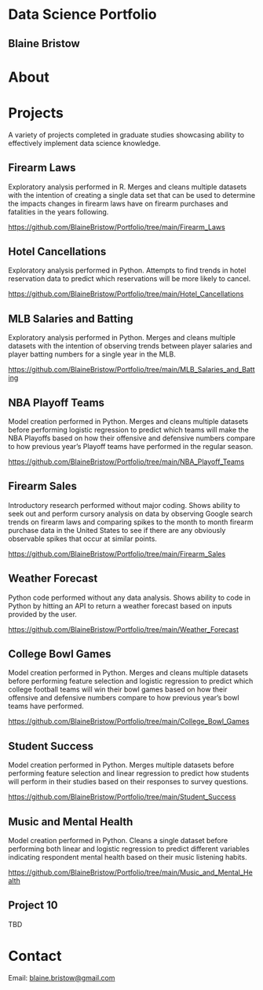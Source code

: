 # Data Science Portfolio
## Blaine Bristow

# About


# Projects
A variety of projects completed in graduate studies showcasing ability to effectively implement data science knowledge.

## Firearm Laws
Exploratory analysis performed in R. Merges and cleans multiple datasets with the intention of creating a single data set that can be used to determine the impacts changes in firearm laws have on firearm purchases and fatalities in the years following.

https://github.com/BlaineBristow/Portfolio/tree/main/Firearm_Laws

## Hotel Cancellations
Exploratory analysis performed in Python. Attempts to find trends in hotel reservation data to predict which reservations will be more likely to cancel.

https://github.com/BlaineBristow/Portfolio/tree/main/Hotel_Cancellations

## MLB Salaries and Batting
Exploratory analysis performed in Python. Merges and cleans multiple datasets with the intention of observing trends between player salaries and player batting numbers for a single year in the MLB.

https://github.com/BlaineBristow/Portfolio/tree/main/MLB_Salaries_and_Batting

## NBA Playoff Teams
Model creation performed in Python. Merges and cleans multiple datasets before performing logistic regression to predict which teams will make the NBA Playoffs based on how their offensive and defensive numbers compare to how previous year’s Playoff teams have performed in the regular season.

https://github.com/BlaineBristow/Portfolio/tree/main/NBA_Playoff_Teams

## Firearm Sales
Introductory research performed without major coding. Shows ability to seek out and perform cursory analysis on data by observing Google search trends on firearm laws and comparing spikes to the month to month firearm purchase data in the United States to see if there are any obviously observable spikes that occur at similar points.

https://github.com/BlaineBristow/Portfolio/tree/main/Firearm_Sales

## Weather Forecast
Python code performed without any data analysis. Shows ability to code in Python by hitting an API to return a weather forecast based on inputs provided by the user.

https://github.com/BlaineBristow/Portfolio/tree/main/Weather_Forecast

## College Bowl Games
Model creation performed in Python. Merges and cleans multiple datasets before performing feature selection and logistic regression to predict which college football teams will win their bowl games based on how their offensive and defensive numbers compare to how previous year’s bowl teams have performed.

https://github.com/BlaineBristow/Portfolio/tree/main/College_Bowl_Games

## Student Success
Model creation performed in Python. Merges multiple datasets before performing feature selection and linear regression to predict how students will perform in their studies based on their responses to survey questions.

https://github.com/BlaineBristow/Portfolio/tree/main/Student_Success

## Music and Mental Health
Model creation performed in Python. Cleans a single dataset before performing both linear and logistic regression to predict different variables indicating respondent mental health based on their music listening habits.

https://github.com/BlaineBristow/Portfolio/tree/main/Music_and_Mental_Health

## Project 10
TBD


# Contact
Email: blaine.bristow@gmail.com

